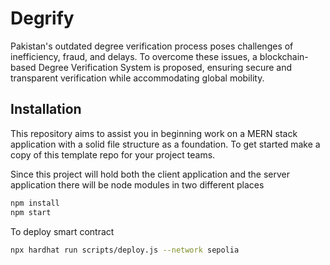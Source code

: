 # Degrify

Pakistan's outdated degree verification process poses challenges of inefficiency, fraud, and delays. To overcome these issues, a blockchain-based Degree Verification System is proposed, ensuring secure and transparent verification while accommodating global mobility.

## Installation

This repository aims to assist you in beginning work on a MERN stack application with a solid file structure as a foundation. To get started make a copy of this template repo for your project teams.

Since this project will hold both the client application and the server application there will be node modules in two different places

```bash
npm install
npm start
```

To deploy smart contract

```bash
npx hardhat run scripts/deploy.js --network sepolia
```
